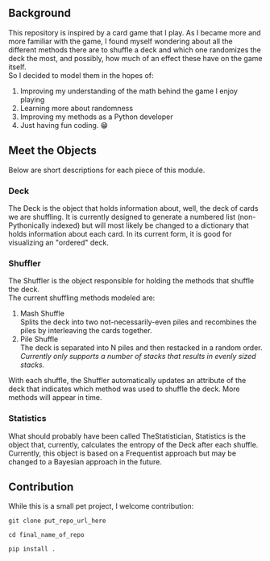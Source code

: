 ## Background
This repository is inspired by a card game that I play. As I became more and more familiar with the game, I found myself wondering about all the different methods there are to shuffle a deck and which one randomizes the deck the most, and possibly, how much of an effect these have on the game itself.<br>
So I decided to model them in the hopes of:
1. Improving my understanding of the math behind the game I enjoy playing
2. Learning more about randomness
3. Improving my methods as a Python developer
4. Just having fun coding. :grin:
## Meet the Objects
Below are short descriptions for each piece of this module.
### Deck
The Deck is the object that holds information about, well, the deck of cards we are shuffling.
It is currently designed to generate a numbered list (non-Pythonically indexed) but will most likely be changed to a dictionary that holds information about each card.
In its current form, it is good for visualizing an "ordered" deck.
### Shuffler
The Shuffler is the object responsible for holding the methods that shuffle the deck. <br>
The current shuffling methods modeled are:
1. Mash Shuffle<br>
Splits the deck into two not-necessarily-even piles and recombines the piles by interleaving the cards together.
2. Pile Shuffle<br>
The deck is separated into N piles and then restacked in a random order.
<br>*Currently only supports a number of stacks that results in evenly sized stacks.*

With each shuffle, the Shuffler automatically updates an attribute of the deck that indicates which method was used to shuffle the deck. More methods will appear in time.
### Statistics
What should probably have been called TheStatistician, Statistics is the object that, currently, calculates the entropy of the Deck after each shuffle.
Currently, this object is based on a Frequentist approach but may be changed to a Bayesian approach in the future. 
## Contribution
While this is a small pet project, I welcome contribution:
~~~
git clone put_repo_url_here
~~~
~~~
cd final_name_of_repo
~~~
~~~
pip install . 
~~~
